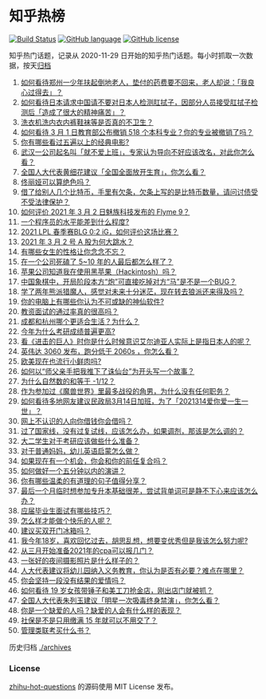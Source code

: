 # 知乎热榜
[![Build Status](https://github.com/ToWeLong/zhihu-hot-questions/workflows/CI/badge.svg)](https://github.com/ToWeLong/zhihu-hot-questions/actions)
[![GitHub language](https://img.shields.io/badge/language-golang-orange.svg)](https://golang.org/)
[![GitHub license](https://img.shields.io/github/license/ToWeLong/zhihu-hot-questions)](https://github.com/ToWeLong/zhihu-hot-questions/blob/main/LICENSE)

知乎热门话题，记录从 2020-11-29 日开始的知乎热门话题。每小时抓取一次数据，按天[归档](./archives)

<!-- BEGIN -->

1. [如何看待郑州一少年扶起倒地老人，垫付的药费要不回来，老人却说：「我良心过得去」？](https://www.zhihu.com/question/447008635)
1. [如何看待日本请求中国请不要对日本人检测肛拭子，因部分人员接受肛拭子检测后「造成了很大的精神痛苦」？](https://www.zhihu.com/question/447147666)
1. [洗衣机洗内衣内裤鞋袜等是否真的不卫生？](https://www.zhihu.com/question/35351736)
1. [如何看待 3 月 1 日教育部公布撤销 518 个本科专业？你的专业被撤销了吗？](https://www.zhihu.com/question/447136108)
1. [你有哪些看过五遍以上的经典电影?](https://www.zhihu.com/question/353072809)
1. [武汉一公司起名叫「就不爱上班」，专家认为导向不好应该改名，对此你怎么看？](https://www.zhihu.com/question/447154895)
1. [全国人大代表黄细花建议「全国全面放开生育」，你怎么看？](https://www.zhihu.com/question/447194519)
1. [佟丽娅可以算绝色吗？](https://www.zhihu.com/question/446574843)
1. [借了给别人几个比特币，手里有欠条，欠条上写的是比特币数量，请问讨债受不受法律保护？](https://www.zhihu.com/question/445676928)
1. [如何评价 2021 年 3 月 2 日魅族科技发布的 Flyme 9？](https://www.zhihu.com/question/447129719)
1. [一个程序员的水平能差到什么程度?](https://www.zhihu.com/question/314644210)
1. [2021 LPL 春季赛BLG 0:2 iG，如何评价这场比赛？](https://www.zhihu.com/question/447239739)
1. [2021 年 3 月 2 号 A 股为何大跳水？](https://www.zhihu.com/question/447191930)
1. [有哪些女生的性格让你念念不忘？](https://www.zhihu.com/question/317800114)
1. [在一个公司死磕了 5~10 年的人最后都怎么样了？](https://www.zhihu.com/question/295529432)
1. [苹果公司知道我在使用黑苹果（Hackintosh）吗？](https://www.zhihu.com/question/446794813)
1. [中国象棋中，开局阶段本方“炮”可直接吃掉对方“马”是不是一个BUG？](https://www.zhihu.com/question/41478929)
1. [学了两年熊派猎魔人，感觉对未来十分迷茫，现在转去狼派还来得及吗？](https://www.zhihu.com/question/442886004)
1. [你的电脑上有哪些你认为不可或缺的神仙软件?](https://www.zhihu.com/question/411922752)
1. [教资面试的通过率真的很高吗？](https://www.zhihu.com/question/364618487)
1. [成都和杭州哪个更适合生活？为什么？](https://www.zhihu.com/question/22758728)
1. [今年为什么考研成绩普遍更高?](https://www.zhihu.com/question/446986804)
1. [看《进击的巨人》时你是什么时候意识艾尔迪亚人实际上是指日本人的呢？](https://www.zhihu.com/question/440895597)
1. [英伟达 3060 发布，跑分低于 2060s ，你怎么看？](https://www.zhihu.com/question/446519816)
1. [欧美现在也流行小鲜肉吗?](https://www.zhihu.com/question/443641319)
1. [如何以“师父亲手把我推下了诛仙台”为开头写一个故事？](https://www.zhihu.com/question/435873943)
1. [为什么自然数的和等于 -1/12？](https://www.zhihu.com/question/310826076)
1. [作为参加过《魔兽世界》里最多战役的角男，为什么没有任何职务？](https://www.zhihu.com/question/446659856)
1. [如何看待多地网友建议民政局3月14日加班，为了「2021314爱你爱一生一世」？](https://www.zhihu.com/question/447073596)
1. [网上不认识的人向你借钱你会借吗？](https://www.zhihu.com/question/444990402)
1. [过了国家线，没有过复试线，应该怎么办，如果调剂，那该是怎么调的？](https://www.zhihu.com/question/443569703)
1. [大二学生对于考研应该做些什么准备？](https://www.zhihu.com/question/29849660)
1. [对于普通妈妈，幼儿英语启蒙怎么做？](https://www.zhihu.com/question/361167904)
1. [如果现在有一个机会，你会和你的前任复合吗？](https://www.zhihu.com/question/446246813)
1. [如何做好一个五分钟以内的演讲？](https://www.zhihu.com/question/26586726)
1. [你有哪些温柔的有道理的句子值得分享？](https://www.zhihu.com/question/439735011)
1. [最后一个月临时想参加专升本基础很差，尝试背单词可是静不下心来应该怎么办？](https://www.zhihu.com/question/445173359)
1. [应届毕业生面试有哪些技巧？](https://www.zhihu.com/question/59741110)
1. [怎么样才能做个快乐的人呢？](https://www.zhihu.com/question/444237636)
1. [建议买双开门冰箱吗？](https://www.zhihu.com/question/441027064)
1. [我今年18岁，喜欢回忆过去，胡思乱想，想要变优秀但是我该怎么努力呢?](https://www.zhihu.com/question/444729856)
1. [从三月开始准备2021年的cpa可以报几门？](https://www.zhihu.com/question/439722931)
1. [一张好的夜间摄影照片是什么样子的？](https://www.zhihu.com/question/41387323)
1. [人大代表建议将幼儿园纳入义务教育，你认为是否有必要？难点在哪里？](https://www.zhihu.com/question/447064631)
1. [你会坚持一段没有结果的爱情吗？](https://www.zhihu.com/question/443086921)
1. [如何看待 19 岁女孩带锤子和美工刀抢金店，刚出店门就被抓？](https://www.zhihu.com/question/447143326)
1. [全国人大代表朱列玉建议「明星一次吸毒终身禁演」，你怎么看？](https://www.zhihu.com/question/447073666)
1. [你是一个缺爱的人吗？缺爱的人会有什么样的表现？](https://www.zhihu.com/question/401898193)
1. [社保是不是只用缴满 15 年就可以不用交了？](https://www.zhihu.com/question/47845109)
1. [管理类联考买什么书？](https://www.zhihu.com/question/372317129)

<!-- END -->

历史归档 [./archives](./archives)


### License
[zhihu-hot-questions](https://github.com/towelong/zhihu-hot-questions) 的源码使用 MIT License 发布。